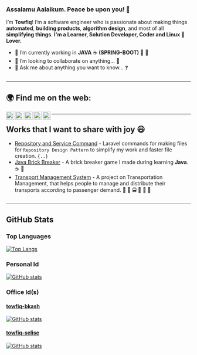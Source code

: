 ### Assalamu Aalaikum. Peace be upon you! 👋
I’m **Towfiq**!  I’m a software engineer who is passionate about making things **automated**, **building products**, 
**algorithm design**, and most of all **simplifying things**.
**I'm a Learner, Solution Developer, Coder and Linux 🐧 Lover.**

- 🔭 I’m currently working in **JAVA** :coffee: **(SPRING-BOOT)** :herb: :leaves:
- 👯 I’m looking to collaborate on anything... :revolving_hearts:
- 💬 Ask me about anything you want to know... :question:

### <HR>
## 🌍 Find me on the web:
<a href="mailto:towfiq.106@gmail.com"><img align="left" alt="email" width="22px" src="https://img.icons8.com/color/96/000000/gmail.png" /></a>
<a href="https://www.linkedin.com/in/towfiq106/"><img align="left" alt="LinkedIn" width="22px" src="https://raw.githubusercontent.com/peterthehan/peterthehan/master/assets/linkedin.svg" /></a>
<a href="https://twitter.com/TowfiqIslam"><img align="left" alt="Twitter" width="22px" src="https://raw.githubusercontent.com/peterthehan/peterthehan/master/assets/twitter.svg" /></a>
<a href="https://laziestcoder.github.io/"><img align="left" alt="GitHub" width="22px" src="https://img.icons8.com/color/96/000000/globe.png" /></a>
<a href="https://stackoverflow.com/users/6688908/laziestcoder"><img align="left" alt="StackOverflow" width="22px" src="https://img.icons8.com/color/96/000000/stackoverflow.png" /></a>

### <HR>
## Works that I want to share with joy :smiley:
- [Repository and Service Command](https://github.com/laziestcoder/RepositoryAndServiceCommand) - Laravel commands for 
making files for `Repository Design Pattern` to simplify my work and faster file creation. `{..}`
- [Java Brick Breaker](https://github.com/laziestcoder/JavaBrickBreaker) - A brick breaker game I made during learning
 **Java**. :coffee: :roller_coaster:
- [Transport Management System](https://github.com/laziestcoder/IIUC_Transport_Management_System) - A project on 
Transportation Management, that helps people to manage and distribute their transports according to passenger demand. :articulated_lorry: :bus: 
:oncoming_bus: :minibus: :truck: :trolleybus:


### <HR>
## GitHub Stats
### Top Languages
[![Top Langs](https://github-readme-stats.vercel.app/api/top-langs/?username=laziestcoder&hide=javascript,css&layout=compact)](https://github.com/anuraghazra/github-readme-stats)

### Personal Id
[![GitHub stats](https://github-readme-stats.vercel.app/api?username=laziestcoder&show_icons=true&count_private=true&theme=default&hide_border=true&include_all_commits=true)](https://github.com/anuraghazra/github-readme-stats)

### Office Id(s)
#### [towfiq-bkash](https://github.com/towfiq-bK)

[![GitHub stats](https://github-readme-stats.vercel.app/api?username=towfiq-bK&show_icons=true&count_private=true&theme=default&hide_border=true&include_all_commits=true)](https://github.com/anuraghazra/github-readme-stats)

#### [towfiq-selise](https://github.com/towfiq-selise)

[![GitHub stats](https://github-readme-stats.vercel.app/api?username=towfiq-selise&show_icons=true&count_private=true&theme=default&hide_border=true&include_all_commits=true)](https://github.com/anuraghazra/github-readme-stats)
